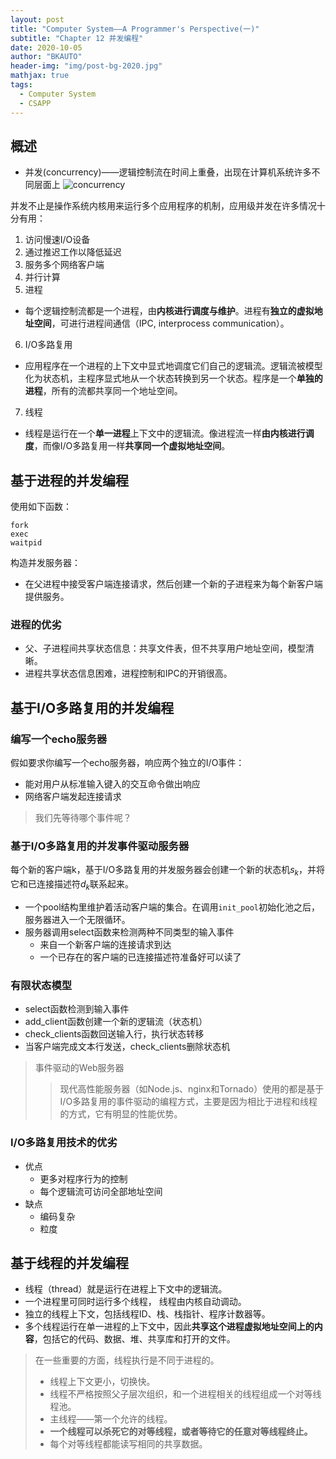 ```yaml
---
layout: post
title: "Computer System——A Programmer's Perspective(一)"
subtitle: "Chapter 12 并发编程"
date: 2020-10-05
author: "BKAUTO"
header-img: "img/post-bg-2020.jpg"
mathjax: true
tags:
  - Computer System
  - CSAPP
---
```


## 概述 
- 并发(concurrency)——逻辑控制流在时间上重叠，出现在计算机系统许多不同层面上
![concurrency](https://techdifferences.com/wp-content/uploads/2017/12/Untitled.jpg "并发和并行")

并发不止是操作系统内核用来运行多个应用程序的机制，应用级并发在许多情况十分有用：
1. 访问慢速I/O设备
2. 通过推迟工作以降低延迟
3. 服务多个网络客户端
4. 并行计算
5. 进程
- 每个逻辑控制流都是一个进程，由**内核进行调度与维护**。进程有**独立的虚拟地址空间**，可进行进程间通信（IPC, interprocess communication）。
6. I/O多路复用
- 应用程序在一个进程的上下文中显式地调度它们自己的逻辑流。逻辑流被模型化为状态机，主程序显式地从一个状态转换到另一个状态。程序是一个**单独的进程**，所有的流都共享同一个地址空间。
7. 线程
- 线程是运行在一个**单一进程**上下文中的逻辑流。像进程流一样**由内核进行调度**，而像I/O多路复用一样**共享同一个虚拟地址空间**。

## 基于进程的并发编程
使用如下函数：
```
fork
exec
waitpid
```
构造并发服务器：
- 在父进程中接受客户端连接请求，然后创建一个新的子进程来为每个新客户端提供服务。

### 进程的优劣
- 父、子进程间共享状态信息：共享文件表，但不共享用户地址空间，模型清晰。
- 进程共享状态信息困难，进程控制和IPC的开销很高。

## 基于I/O多路复用的并发编程

### 编写一个echo服务器
假如要求你编写一个echo服务器，响应两个独立的I/O事件：
- 能对用户从标准输入键入的交互命令做出响应
- 网络客户端发起连接请求
> 我们先等待哪个事件呢？

### 基于I/O多路复用的并发事件驱动服务器
每个新的客户端k，基于I/O多路复用的并发服务器会创建一个新的状态机$s_k$，并将它和已连接描述符$d_k$联系起来。  
- 一个pool结构里维护着活动客户端的集合。在调用`init_pool`初始化池之后，服务器进入一个无限循环。
- 服务器调用select函数来检测两种不同类型的输入事件
    - 来自一个新客户端的连接请求到达
    - 一个已存在的客户端的已连接描述符准备好可以读了

### 有限状态模型
- select函数检测到输入事件
- add_client函数创建一个新的逻辑流（状态机）
- check_clients函数回送输入行，执行状态转移
- 当客户端完成文本行发送，check_clients删除状态机
> 事件驱动的Web服务器
>> 现代高性能服务器（如Node.js、nginx和Tornado）使用的都是基于I/O多路复用的事件驱动的编程方式，主要是因为相比于进程和线程的方式，它有明显的性能优势。

### I/O多路复用技术的优劣
- 优点
    - 更多对程序行为的控制
    - 每个逻辑流可访问全部地址空间
- 缺点
    - 编码复杂
    - 粒度

## 基于线程的并发编程
- 线程（thread）就是运行在进程上下文中的逻辑流。
- 一个进程里可同时运行多个线程， 线程由内核自动调动。
- 独立的线程上下文，包括线程ID、栈、栈指针、程序计数器等。
- 多个线程运行在单一进程的上下文中，因此**共享这个进程虚拟地址空间上的内容**，包括它的代码、数据、堆、共享库和打开的文件。
> 在一些重要的方面，线程执行是不同于进程的。
> - 线程上下文更小，切换快。
> - 线程不严格按照父子层次组织，和一个进程相关的线程组成一个对等线程池。
> - 主线程——第一个允许的线程。
> - **一个线程可以杀死它的对等线程，或者等待它的任意对等线程终止。**
> - 每个对等线程都能读写相同的共享数据。